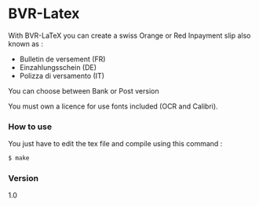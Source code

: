 # BVR-Latex

With BVR-LaTeX you can create a swiss Orange or Red Inpayment slip also known as :

  - Bulletin de versement (FR)
  - Einzahlungsschein (DE)
  - Polizza di versamento (IT)

You can choose between Bank or Post version

You must own a licence for use fonts included (OCR and Calibri).

### How to use
You just have to edit the tex file and compile using this command :
```sh
$ make
```
### Version
1.0